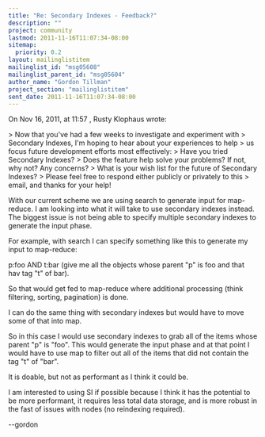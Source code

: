 ```yaml
---
title: "Re: Secondary Indexes - Feedback?"
description: ""
project: community
lastmod: 2011-11-16T11:07:34-08:00
sitemap:
  priority: 0.2
layout: mailinglistitem
mailinglist_id: "msg05608"
mailinglist_parent_id: "msg05604"
author_name: "Gordon Tillman"
project_section: "mailinglistitem"
sent_date: 2011-11-16T11:07:34-08:00
---
```



On Nov 16, 2011, at 11:57 , Rusty Klophaus wrote:

&gt; Now that you've had a few weeks to investigate and experiment with
&gt; Secondary Indexes, I'm hoping to hear about your experiences to help
&gt; us focus future development efforts most effectively:
&gt; Have you tried Secondary Indexes?
&gt; Does the feature help solve your problems? If not, why not? Any concerns?
&gt; What is your wish list for the future of Secondary Indexes?
&gt; Please feel free to respond either publicly or privately to this
&gt; email, and thanks for your help!

With our current scheme we are using search to generate input for map-reduce. 
I am looking into what it will take to use secondary indexes instead. The 
biggest issue is not being able to specify multiple secondary indexes to 
generate the input phase. 

For example, with search I can specify something like this to generate my input 
to map-reduce:

p:foo AND t:bar (give me all the objects whose parent "p" is foo and that hav 
tag "t" of bar).

So that would get fed to map-reduce where additional processing (think 
filtering, sorting, pagination) is done.

I can do the same thing with secondary indexes but would have to move some of 
that into map. 

So in this case I would use secondary indexes to grab all of the items whose 
parent "p" is "foo". This would generate the input phase and at that point I 
would have to use map to filter out all of the items that did not contain the 
tag "t" of "bar".

It is doable, but not as performant as I think it could be.

I am interested to using SI if possible because I think it has the potential to 
be more performant, it requires less total data storage, and is more robust in 
the fast of issues with nodes (no reindexing required).

--gordon

